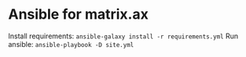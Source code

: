 # Ansible for matrix.ax

Install requirements: `ansible-galaxy install -r requirements.yml`
Run ansible: `ansible-playbook -D site.yml`

